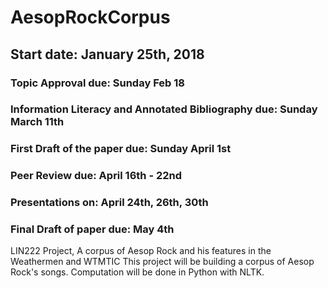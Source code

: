 # AesopRockCorpus
## Start date: January 25th, 2018

### Topic Approval due: Sunday Feb 18 
### Information Literacy and Annotated Bibliography due: Sunday March 11th
### First Draft of the paper due: Sunday April 1st
### Peer Review due: April 16th - 22nd
### Presentations on: April 24th, 26th, 30th
### Final Draft of paper due: May 4th

LIN222 Project, A corpus of Aesop Rock and his features in the Weathermen and WTMTIC
This project will be building a corpus of Aesop Rock's songs. Computation will be done in Python with NLTK.

